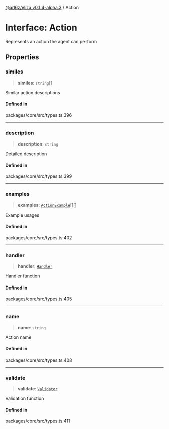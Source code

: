 [@ai16z/eliza v0.1.4-alpha.3](../index.md) / Action

# Interface: Action

Represents an action the agent can perform

## Properties

### similes

> **similes**: `string`[]

Similar action descriptions

#### Defined in

packages/core/src/types.ts:396

***

### description

> **description**: `string`

Detailed description

#### Defined in

packages/core/src/types.ts:399

***

### examples

> **examples**: [`ActionExample`](ActionExample.md)[][]

Example usages

#### Defined in

packages/core/src/types.ts:402

***

### handler

> **handler**: [`Handler`](../type-aliases/Handler.md)

Handler function

#### Defined in

packages/core/src/types.ts:405

***

### name

> **name**: `string`

Action name

#### Defined in

packages/core/src/types.ts:408

***

### validate

> **validate**: [`Validator`](../type-aliases/Validator.md)

Validation function

#### Defined in

packages/core/src/types.ts:411
